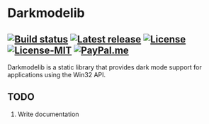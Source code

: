 # Darkmodelib

[![Build status](https://img.shields.io/github/actions/workflow/status/ozone10/darkmodelib/build_win.yml?logo=Github)](https://github.com/ozone10/darkmodelib/actions)
[![Latest release](https://img.shields.io/github/v/release/ozone10/darkmodelib?include_prereleases)](https://github.com/ozone10/darkmodelib/releases/latest)
[![License](https://img.shields.io/github/license/ozone10/darkmodelib?color=green)](https://www.gnu.org/licenses/gpl-3.0.en.html)
[![License-MIT](https://img.shields.io/badge/license-MIT-green)](./LICENSE-MIT.md)
[![PayPal.me](https://img.shields.io/badge/PayPal-me-blue.svg?maxAge=2592000)](https://paypal.me/ozone10/)
---

Darkmodelib is a static library that provides dark mode support for applications using the Win32 API.

## TODO

1. Write documentation
